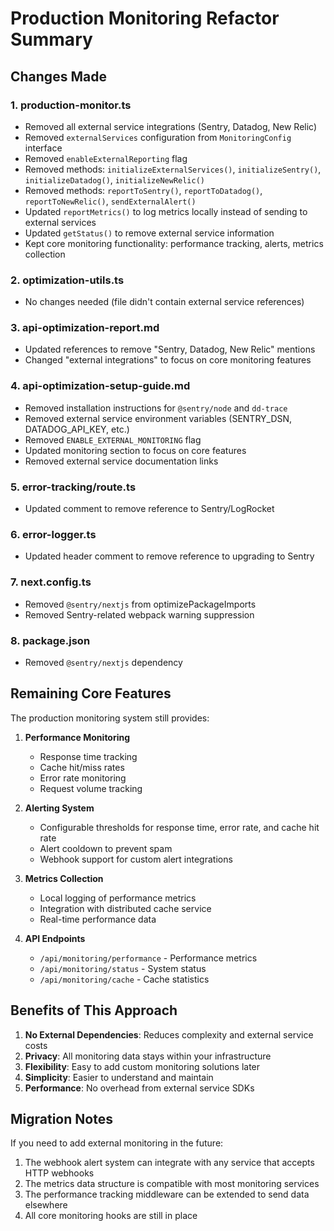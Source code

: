 # Production Monitoring Refactor Summary

## Changes Made

### 1. **production-monitor.ts**
- Removed all external service integrations (Sentry, Datadog, New Relic)
- Removed `externalServices` configuration from `MonitoringConfig` interface
- Removed `enableExternalReporting` flag
- Removed methods: `initializeExternalServices()`, `initializeSentry()`, `initializeDatadog()`, `initializeNewRelic()`
- Removed methods: `reportToSentry()`, `reportToDatadog()`, `reportToNewRelic()`, `sendExternalAlert()`
- Updated `reportMetrics()` to log metrics locally instead of sending to external services
- Updated `getStatus()` to remove external service information
- Kept core monitoring functionality: performance tracking, alerts, metrics collection

### 2. **optimization-utils.ts**
- No changes needed (file didn't contain external service references)

### 3. **api-optimization-report.md**
- Updated references to remove "Sentry, Datadog, New Relic" mentions
- Changed "external integrations" to focus on core monitoring features

### 4. **api-optimization-setup-guide.md**
- Removed installation instructions for `@sentry/node` and `dd-trace`
- Removed external service environment variables (SENTRY_DSN, DATADOG_API_KEY, etc.)
- Removed `ENABLE_EXTERNAL_MONITORING` flag
- Updated monitoring section to focus on core features
- Removed external service documentation links

### 5. **error-tracking/route.ts**
- Updated comment to remove reference to Sentry/LogRocket

### 6. **error-logger.ts**
- Updated header comment to remove reference to upgrading to Sentry

### 7. **next.config.ts**
- Removed `@sentry/nextjs` from optimizePackageImports
- Removed Sentry-related webpack warning suppression

### 8. **package.json**
- Removed `@sentry/nextjs` dependency

## Remaining Core Features

The production monitoring system still provides:

1. **Performance Monitoring**
   - Response time tracking
   - Cache hit/miss rates
   - Error rate monitoring
   - Request volume tracking

2. **Alerting System**
   - Configurable thresholds for response time, error rate, and cache hit rate
   - Alert cooldown to prevent spam
   - Webhook support for custom alert integrations

3. **Metrics Collection**
   - Local logging of performance metrics
   - Integration with distributed cache service
   - Real-time performance data

4. **API Endpoints**
   - `/api/monitoring/performance` - Performance metrics
   - `/api/monitoring/status` - System status
   - `/api/monitoring/cache` - Cache statistics

## Benefits of This Approach

1. **No External Dependencies**: Reduces complexity and external service costs
2. **Privacy**: All monitoring data stays within your infrastructure
3. **Flexibility**: Easy to add custom monitoring solutions later
4. **Simplicity**: Easier to understand and maintain
5. **Performance**: No overhead from external service SDKs

## Migration Notes

If you need to add external monitoring in the future:
1. The webhook alert system can integrate with any service that accepts HTTP webhooks
2. The metrics data structure is compatible with most monitoring services
3. The performance tracking middleware can be extended to send data elsewhere
4. All core monitoring hooks are still in place
